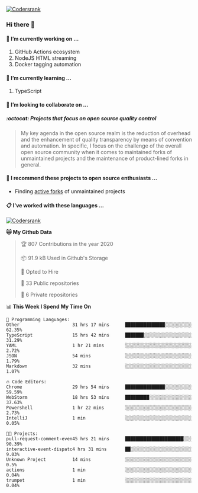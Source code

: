 [![Codersrank](https://cdn.image4.io/matfax/c_scale,w_540/codersrank.png)](https://profile.codersrank.io/user/matfax)

### Hi there 👋

#### 🔭 I’m currently working on ...

1. GitHub Actions ecosystem
1. NodeJS HTML streaming
1. Docker tagging automation

#### 🌱 I’m currently learning ...

1. TypeScript

#### 👯 I’m looking to collaborate on ...

##### :octocat: Projects that focus on open source quality control
> My key agenda in the open source realm is the reduction of overhead and the enhancement of quality transparency by means of convention and automation. In specific, I focus on the challenge of the overall open source community when it comes to maintained forks of unmaintained projects and the maintenance of product-lined forks in general.

#### :rocket: I recommend these projects to open source enthusiasts ...

* Finding [active forks](https://github.com/techgaun/active-forks) of unmaintained projects

#### :clipboard: I've worked with these languages ...

[![Codersrank](https://cdn.image4.io/matfax/c_scale,w_760/languages.png)](https://profile.codersrank.io/user/matfax)

<!--START_SECTION:waka-->
**🐱 My Github Data** 

> 🏆 807 Contributions in the year 2020
 > 
> 📦 91.9 kB Used in Github's Storage 
 > 
> 💼 Opted to Hire
 > 
> 📜 33 Public repositories
 > 
> 🔑 6 Private repositories 

📊 **This Week I Spend My Time On** 

```text
💬 Programming Languages: 
Other                    31 hrs 17 mins      ███████████████░░░░░░░░░░   62.35% 
TypeScript               15 hrs 42 mins      ███████░░░░░░░░░░░░░░░░░░   31.29% 
YAML                     1 hr 21 mins        ░░░░░░░░░░░░░░░░░░░░░░░░░   2.72% 
JSON                     54 mins             ░░░░░░░░░░░░░░░░░░░░░░░░░   1.79% 
Markdown                 32 mins             ░░░░░░░░░░░░░░░░░░░░░░░░░   1.07%

🔥 Code Editors: 
Chrome                   29 hrs 54 mins      ███████████████░░░░░░░░░░   59.59% 
WebStorm                 18 hrs 53 mins      █████████░░░░░░░░░░░░░░░░   37.63% 
Powershell               1 hr 22 mins        ░░░░░░░░░░░░░░░░░░░░░░░░░   2.73% 
IntelliJ                 1 min               ░░░░░░░░░░░░░░░░░░░░░░░░░   0.05%

🐱‍💻 Projects: 
pull-request-comment-even45 hrs 21 mins      ██████████████████████░░░   90.39% 
interactive-event-dispatc4 hrs 31 mins       ██░░░░░░░░░░░░░░░░░░░░░░░   9.03% 
Unknown Project          14 mins             ░░░░░░░░░░░░░░░░░░░░░░░░░   0.5% 
actions                  1 min               ░░░░░░░░░░░░░░░░░░░░░░░░░   0.04% 
trumpet                  1 min               ░░░░░░░░░░░░░░░░░░░░░░░░░   0.04%

```


<!--END_SECTION:waka-->

<!--
**matfax/matfax** is a ✨ _special_ ✨ repository because its `README.md` (this file) appears on your GitHub profile.

Here are some ideas to get you started:

- 🔭 I’m currently working on ...
- 🌱 I’m currently learning ...
- 👯 I’m looking to collaborate on ...
- 🤔 I’m looking for help with ...
- 💬 Ask me about ...
- 📫 How to reach me: ...
- 😄 Pronouns: ...
- ⚡ Fun fact: ...
-->
